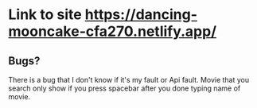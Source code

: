 # Link to site https://dancing-mooncake-cfa270.netlify.app/

## Bugs?

There is a bug that I don't know if it's my fault or Api fault. Movie that you search only show if you press spacebar after you done typing name of movie.